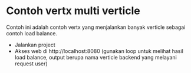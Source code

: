 # Contoh vertx multi verticle

Contoh ini adalah contoh vertx yang menjalankan banyak verticle
sebagai contoh load balance.

- Jalankan project
- Akses web di http://localhost:8080 (gunakan loop untuk melihat hasil
  load balance, output berupa nama verticle backend yang melayani request
  user)
